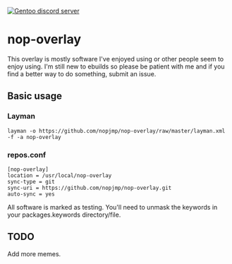 [![Gentoo discord server](https://img.shields.io/discord/249111029668249601.svg?style=flat-square&label=Gentoo%20Linux)](https://discord.gg/Gentoo)

# nop-overlay

This overlay is mostly software I've enjoyed using or other people seem to enjoy using. I'm still new to ebuilds so please be patient with me and if you find a better way to do something, submit an issue.

## Basic usage

### Layman

```
layman -o https://github.com/nopjmp/nop-overlay/raw/master/layman.xml -f -a nop-overlay
```

### repos.conf

```
[nop-overlay]
location = /usr/local/nop-overlay
sync-type = git
sync-uri = https://github.com/nopjmp/nop-overlay.git
auto-sync = yes
```

All software is marked as testing. You'll need to unmask the keywords in your packages.keywords directory/file.

## TODO

Add more memes.

